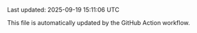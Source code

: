 Last updated: 2025-09-19 15:11:06 UTC

This file is automatically updated by the GitHub Action workflow.
